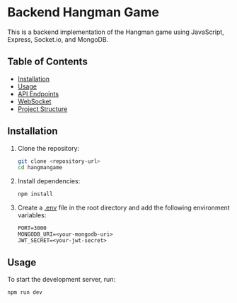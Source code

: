 # Backend Hangman Game

This is a backend implementation of the Hangman game using JavaScript, Express, Socket.io, and MongoDB.

## Table of Contents

- [Installation](#installation)
- [Usage](#usage)
- [API Endpoints](#api-endpoints)
- [WebSocket](#websocket)
- [Project Structure](#project-structure)

## Installation

1. Clone the repository:
    ```sh
    git clone <repository-url>
    cd hangmangame
    ```

2. Install dependencies:
    ```sh
    npm install
    ```

3. Create a [.env](http://_vscodecontentref_/0) file in the root directory and add the following environment variables:
    ```env
    PORT=3000
    MONGODB_URI=<your-mongodb-uri>
    JWT_SECRET=<your-jwt-secret>
    ```

## Usage

To start the development server, run:
```sh
npm run dev


